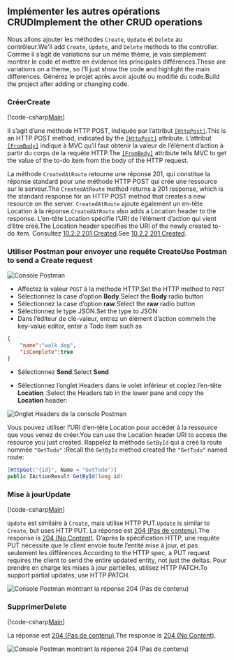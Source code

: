 ## <a name="implement-the-other-crud-operations"></a><span data-ttu-id="0a45c-101">Implémenter les autres opérations CRUD</span><span class="sxs-lookup"><span data-stu-id="0a45c-101">Implement the other CRUD operations</span></span>

<span data-ttu-id="0a45c-102">Nous allons ajouter les méthodes `Create`, `Update` et `Delete` au contrôleur.</span><span class="sxs-lookup"><span data-stu-id="0a45c-102">We'll add `Create`, `Update`, and `Delete` methods to the controller.</span></span> <span data-ttu-id="0a45c-103">Comme il s’agit de variations sur un même thème, je vais simplement montrer le code et mettre en évidence les principales différences.</span><span class="sxs-lookup"><span data-stu-id="0a45c-103">These are variations on a theme, so I'll just show the code and highlight the main differences.</span></span> <span data-ttu-id="0a45c-104">Générez le projet après avoir ajouté ou modifié du code.</span><span class="sxs-lookup"><span data-stu-id="0a45c-104">Build the project after adding or changing code.</span></span>

### <a name="create"></a><span data-ttu-id="0a45c-105">Créer</span><span class="sxs-lookup"><span data-stu-id="0a45c-105">Create</span></span>

[!code-csharp[Main](../../tutorials/first-web-api/sample/TodoApi/Controllers/TodoController.cs?name=snippet_Create)]

<span data-ttu-id="0a45c-106">Il s’agit d’une méthode HTTP POST, indiquée par l’attribut [`[HttpPost]`](/aspnet/core/api/microsoft.aspnetcore.mvc.httppostattribute).</span><span class="sxs-lookup"><span data-stu-id="0a45c-106">This is an HTTP POST method, indicated by the [`[HttpPost]`](/aspnet/core/api/microsoft.aspnetcore.mvc.httppostattribute) attribute.</span></span> <span data-ttu-id="0a45c-107">L’attribut [`[FromBody]`](/aspnet/core/api/microsoft.aspnetcore.mvc.frombodyattribute) indique à MVC qu’il faut obtenir la valeur de l’élément d’action à partir du corps de la requête HTTP.</span><span class="sxs-lookup"><span data-stu-id="0a45c-107">The [`[FromBody]`](/aspnet/core/api/microsoft.aspnetcore.mvc.frombodyattribute) attribute tells MVC to get the value of the to-do item from the body of the HTTP request.</span></span>

<span data-ttu-id="0a45c-108">La méthode `CreatedAtRoute` retourne une réponse 201, qui constitue la réponse standard pour une méthode HTTP POST qui crée une ressource sur le serveur.</span><span class="sxs-lookup"><span data-stu-id="0a45c-108">The `CreatedAtRoute` method returns a 201 response, which is the standard response for an HTTP POST method that creates a new resource on the server.</span></span> <span data-ttu-id="0a45c-109">`CreatedAtRoute` ajoute également un en-tête Location à la réponse.</span><span class="sxs-lookup"><span data-stu-id="0a45c-109">`CreatedAtRoute` also adds a Location header to the response.</span></span> <span data-ttu-id="0a45c-110">L’en-tête Location spécifie l’URI de l’élément d’action qui vient d’être créé.</span><span class="sxs-lookup"><span data-stu-id="0a45c-110">The Location header specifies the URI of the newly created to-do item.</span></span> <span data-ttu-id="0a45c-111">Consultez [10.2.2 201 Created](http://www.w3.org/Protocols/rfc2616/rfc2616-sec10.html).</span><span class="sxs-lookup"><span data-stu-id="0a45c-111">See [10.2.2 201 Created](http://www.w3.org/Protocols/rfc2616/rfc2616-sec10.html).</span></span>

### <a name="use-postman-to-send-a-create-request"></a><span data-ttu-id="0a45c-112">Utiliser Postman pour envoyer une requête Create</span><span class="sxs-lookup"><span data-stu-id="0a45c-112">Use Postman to send a Create request</span></span>

![Console Postman](../../tutorials/first-web-api/_static/pmc.png)

* <span data-ttu-id="0a45c-114">Affectez la valeur `POST` à la méthode HTTP.</span><span class="sxs-lookup"><span data-stu-id="0a45c-114">Set the HTTP method to `POST`</span></span>
* <span data-ttu-id="0a45c-115">Sélectionnez la case d’option **Body**.</span><span class="sxs-lookup"><span data-stu-id="0a45c-115">Select the **Body** radio button</span></span>
* <span data-ttu-id="0a45c-116">Sélectionnez la case d’option **raw**.</span><span class="sxs-lookup"><span data-stu-id="0a45c-116">Select the **raw** radio button</span></span>
* <span data-ttu-id="0a45c-117">Sélectionnez le type JSON.</span><span class="sxs-lookup"><span data-stu-id="0a45c-117">Set the type to JSON</span></span>
* <span data-ttu-id="0a45c-118">Dans l’éditeur de clé-valeur, entrez un élément d’action comme</span><span class="sxs-lookup"><span data-stu-id="0a45c-118">In the key-value editor, enter a Todo item such as</span></span> 

```json
{
    "name":"walk dog",
    "isComplete":true
}
```

* <span data-ttu-id="0a45c-119">Sélectionnez **Send**.</span><span class="sxs-lookup"><span data-stu-id="0a45c-119">Select **Send**</span></span>

* <span data-ttu-id="0a45c-120">Sélectionnez l’onglet Headers dans le volet inférieur et copiez l’en-tête **Location** :</span><span class="sxs-lookup"><span data-stu-id="0a45c-120">Select the Headers tab in the lower pane and copy the **Location** header:</span></span>

![Onglet Headers de la console Postman](../../tutorials/first-web-api/_static/pmget.png)

<span data-ttu-id="0a45c-122">Vous pouvez utiliser l’URI d’en-tête Location pour accéder à la ressource que vous venez de créer.</span><span class="sxs-lookup"><span data-stu-id="0a45c-122">You can use the Location header URI to access the resource you just created.</span></span> <span data-ttu-id="0a45c-123">Rappelez la méthode `GetById` qui a créé la route nommée `"GetTodo"` :</span><span class="sxs-lookup"><span data-stu-id="0a45c-123">Recall the `GetById` method created the `"GetTodo"` named route:</span></span>

```csharp
[HttpGet("{id}", Name = "GetTodo")]
public IActionResult GetById(long id)
```

### <a name="update"></a><span data-ttu-id="0a45c-124">Mise à jour</span><span class="sxs-lookup"><span data-stu-id="0a45c-124">Update</span></span>

[!code-csharp[Main](../../tutorials/first-web-api/sample/TodoApi/Controllers/TodoController.cs?name=snippet_Update)]

<span data-ttu-id="0a45c-125">`Update` est similaire à `Create`, mais utilise HTTP PUT.</span><span class="sxs-lookup"><span data-stu-id="0a45c-125">`Update` is similar to `Create`, but uses HTTP PUT.</span></span> <span data-ttu-id="0a45c-126">La réponse est [204 (Pas de contenu)](http://www.w3.org/Protocols/rfc2616/rfc2616-sec9.html).</span><span class="sxs-lookup"><span data-stu-id="0a45c-126">The response is [204 (No Content)](http://www.w3.org/Protocols/rfc2616/rfc2616-sec9.html).</span></span> <span data-ttu-id="0a45c-127">D’après la spécification HTTP, une requête PUT nécessite que le client envoie toute l’entité mise à jour, et pas seulement les différences.</span><span class="sxs-lookup"><span data-stu-id="0a45c-127">According to the HTTP spec, a PUT request requires the client to send the entire updated entity, not just the deltas.</span></span> <span data-ttu-id="0a45c-128">Pour prendre en charge les mises à jour partielles, utilisez HTTP PATCH.</span><span class="sxs-lookup"><span data-stu-id="0a45c-128">To support partial updates, use HTTP PATCH.</span></span>

![Console Postman montrant la réponse 204 (Pas de contenu)](../../tutorials/first-web-api/_static/pmcput.png)

### <a name="delete"></a><span data-ttu-id="0a45c-130">Supprimer</span><span class="sxs-lookup"><span data-stu-id="0a45c-130">Delete</span></span>

[!code-csharp[Main](../../tutorials/first-web-api/sample/TodoApi/Controllers/TodoController.cs?name=snippet_Delete)]

<span data-ttu-id="0a45c-131">La réponse est [204 (Pas de contenu)](http://www.w3.org/Protocols/rfc2616/rfc2616-sec9.html).</span><span class="sxs-lookup"><span data-stu-id="0a45c-131">The response is [204 (No Content)](http://www.w3.org/Protocols/rfc2616/rfc2616-sec9.html).</span></span>

![Console Postman montrant la réponse 204 (Pas de contenu)](../../tutorials/first-web-api/_static/pmd.png)
